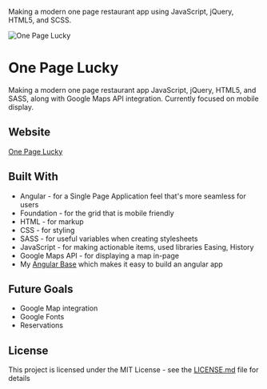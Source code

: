Making a modern one page restaurant app using JavaScript, jQuery, HTML5, and SCSS. 

![One Page Lucky](/public/assets/Luckys.jpg?raw=true "One Page Lucky")

# One Page Lucky
Making a modern one page restaurant app JavaScript, jQuery, HTML5, and SASS, along with Google Maps API integration. Currently focused on mobile display.

## Website
[One Page Lucky](http://theluckydiner.com.s3-website-us-west-2.amazonaws.com/)

## Built With
* Angular - for a Single Page Application feel that's more seamless for users
* Foundation - for the grid that is mobile friendly
* HTML - for markup
* CSS - for styling
* SASS - for useful variables when creating stylesheets
* JavaScript - for making actionable items, used libraries Easing, History
* Google Maps API - for displaying a map in-page
* My [Angular Base](https://github.com/brytree/angular-base) which makes it easy to build an angular app 

## Future Goals
* Google Map integration
* Google Fonts
* Reservations

## License

This project is licensed under the MIT License - see the [LICENSE.md](LICENSE.md) file for details

